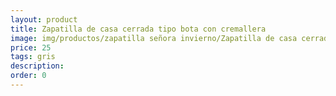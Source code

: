 ```yaml
---
layout: product
title: Zapatilla de casa cerrada tipo bota con cremallera
image: img/productos/zapatilla señora invierno/Zapatilla de casa cerrada tipo bota con cremallera=25=gris.webp
price: 25
tags: gris
description: 
order: 0
---
```

